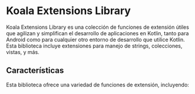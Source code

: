 # Koala Extensions Library

Koala Extensions Library es una colección de funciones de extensión útiles que agilizan y simplifican el desarrollo de aplicaciones en Kotlin, tanto para Android como para cualquier otro entorno de desarrollo que utilice Kotlin. Esta biblioteca incluye extensiones para manejo de strings, colecciones, vistas, y más.

## Características

Esta biblioteca ofrece una variedad de funciones de extensión, incluyendo: